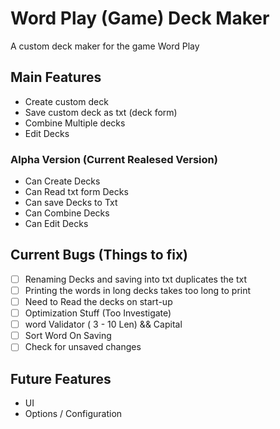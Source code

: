 # Word Play (Game) Deck Maker
A custom deck maker for the game Word Play

## Main Features
 - Create custom deck
 - Save custom deck as txt (deck form)
 - Combine Multiple decks
 - Edit Decks
### Alpha Version (Current Realesed Version)
 - Can Create Decks
 - Can Read txt form Decks
 - Can save Decks to Txt
 - Can Combine Decks
 - Can Edit Decks
## Current Bugs (Things to fix)
 + [ ] Renaming Decks and saving into txt duplicates the txt 
 + [ ] Printing the words in long decks takes too long to print
 + [ ] Need to Read the decks on start-up
 + [ ] Optimization Stuff (Too Investigate)
 + [ ] word Validator ( 3 - 10 Len) && Capital
 + [ ] Sort Word On Saving
 + [ ] Check for unsaved changes
## Future Features
 + UI
 + Options / Configuration